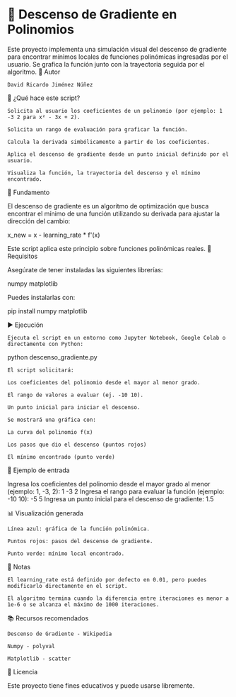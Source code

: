 # 🧮 Descenso de Gradiente en Polinomios

Este proyecto implementa una simulación visual del descenso de gradiente para encontrar mínimos locales de funciones polinómicas ingresadas por el usuario. Se grafica la función junto con la trayectoria seguida por el algoritmo.
👥 Autor

    David Ricardo Jiménez Núñez


🎯 ¿Qué hace este script?

    Solicita al usuario los coeficientes de un polinomio (por ejemplo: 1 -3 2 para x² - 3x + 2).

    Solicita un rango de evaluación para graficar la función.

    Calcula la derivada simbólicamente a partir de los coeficientes.

    Aplica el descenso de gradiente desde un punto inicial definido por el usuario.

    Visualiza la función, la trayectoria del descenso y el mínimo encontrado.

🧠 Fundamento

El descenso de gradiente es un algoritmo de optimización que busca encontrar el mínimo de una función utilizando su derivada para ajustar la dirección del cambio:

x_new = x - learning_rate * f'(x)

Este script aplica este principio sobre funciones polinómicas reales.
🔧 Requisitos

Asegúrate de tener instaladas las siguientes librerías:

numpy
matplotlib

Puedes instalarlas con:

pip install numpy matplotlib

▶️ Ejecución

    Ejecuta el script en un entorno como Jupyter Notebook, Google Colab o directamente con Python:

python descenso_gradiente.py

    El script solicitará:

    Los coeficientes del polinomio desde el mayor al menor grado.

    El rango de valores a evaluar (ej. -10 10).

    Un punto inicial para iniciar el descenso.

    Se mostrará una gráfica con:

    La curva del polinomio f(x)

    Los pasos que dio el descenso (puntos rojos)

    El mínimo encontrado (punto verde)

🧪 Ejemplo de entrada

Ingresa los coeficientes del polinomio desde el mayor grado al menor (ejemplo: 1, -3, 2): 1 -3 2
Ingresa el rango para evaluar la función (ejemplo: -10 10): -5 5
Ingresa un punto inicial para el descenso de gradiente: 1.5

📊 Visualización generada

    Línea azul: gráfica de la función polinómica.

    Puntos rojos: pasos del descenso de gradiente.

    Punto verde: mínimo local encontrado.

📌 Notas

    El learning_rate está definido por defecto en 0.01, pero puedes modificarlo directamente en el script.

    El algoritmo termina cuando la diferencia entre iteraciones es menor a 1e-6 o se alcanza el máximo de 1000 iteraciones.

📚 Recursos recomendados

    Descenso de Gradiente - Wikipedia

    Numpy - polyval

    Matplotlib - scatter

📝 Licencia

Este proyecto tiene fines educativos y puede usarse libremente.